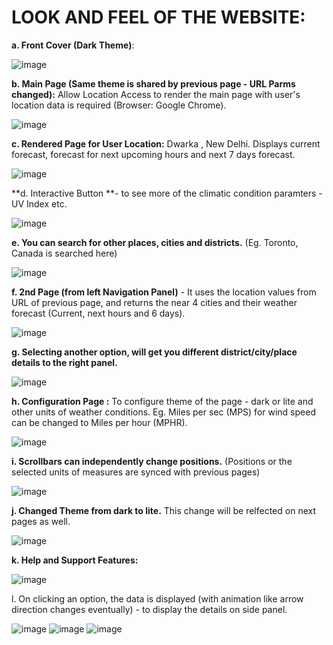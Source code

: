 # LOOK AND FEEL OF THE WEBSITE:
**a. Front Cover (Dark Theme)**:

![image](https://github.com/abhayjohri23/Climate360/assets/124622368/6f4cf557-702f-4ea9-b743-517317d290a5)

**b. Main Page (Same theme is shared by previous page - URL Parms changed):** Allow Location Access to render the main page with user's location data is required (Browser: Google Chrome).

![image](https://github.com/abhayjohri23/Climate360/assets/124622368/0f300787-3a9d-48ca-abf9-e4875db93882)

**c. Rendered Page for User Location:** Dwarka , New Delhi. Displays current forecast, forecast for next upcoming hours and next 7 days forecast.

![image](https://github.com/abhayjohri23/Climate360/assets/124622368/9c0ae878-da7b-4863-9d76-4b200449f276)

**d. Interactive Button **- to see more of the climatic condition paramters - UV Index etc.

![image](https://github.com/abhayjohri23/Climate360/assets/124622368/7e45989d-cf15-418a-9aae-e5eec3b1c8e9)

**e. You can search for other places, cities and districts.** (Eg. Toronto, Canada is searched here)

![image](https://github.com/abhayjohri23/Climate360/assets/124622368/49fee062-d21c-4d8c-907a-8f56c8554ba2)

**f. 2nd Page (from left Navigation Panel)** - It uses the location values from URL of previous page, and returns the near 4 cities and their weather forecast (Current, next hours and 6 days).

![image](https://github.com/abhayjohri23/Climate360/assets/124622368/685a3074-74e9-4e62-94c7-705572af2c96)

**g. Selecting another option, will get you different district/city/place details to the right panel.**

![image](https://github.com/abhayjohri23/Climate360/assets/124622368/90f04b59-fdaa-40db-b2df-7daca82a145e)

**h. Configuration Page :** To configure theme of the page - dark or lite and other units of weather conditions. Eg. Miles per sec (MPS) for wind speed can be changed to Miles per hour (MPHR). 

![image](https://github.com/abhayjohri23/Climate360/assets/124622368/681c3bd5-0062-4a93-919c-10d47ecbb409)

**i. Scrollbars can independently change positions.** (Positions or the selected units of measures are synced with previous pages) 

![image](https://github.com/abhayjohri23/Climate360/assets/124622368/b7f9ff39-2d43-4fa7-a492-0bc16dde7127)

**j. Changed Theme from dark to lite.** This change will be relfected on next pages as well.

![image](https://github.com/abhayjohri23/Climate360/assets/124622368/cd9ca357-b87b-43ec-9d35-21ca94ab6693)

**k. Help and Support Features:**

![image](https://github.com/abhayjohri23/Climate360/assets/124622368/4ff40237-8b1b-43ad-81b7-d37b6ffbd410)

l. On clicking an option, the data is displayed (with animation like arrow direction changes eventually) - to display the details on side panel.

![image](https://github.com/abhayjohri23/Climate360/assets/124622368/abbfcfd9-a15f-4e44-9a45-c5b9e2f18e9f)
![image](https://github.com/abhayjohri23/Climate360/assets/124622368/bea9f6c2-a400-4b80-a807-872afd9e007b)
![image](https://github.com/abhayjohri23/Climate360/assets/124622368/2cac64c2-e8bd-4df4-8a77-f60d32eabb8c)


